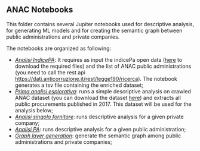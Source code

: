 
## ANAC Notebooks
This folder contains several Jupiter notebooks used for descriptive analysis, for generating ML models and for creating the semantic graph between public administrations and private companies.

The notebooks are organized as following:
- *[Analisi IndicePA](https://github.com/fabiana001/anacAnalysis/blob/master/notebooks/1_Analisi%20IndicePA.ipynb)*: It requires as input the indicePa open data ([here](http://www.indicepa.gov.it/documentale/n-opendata.php) to download the required files) and the list of ANAC public administrations (you need to call the rest api https://dati.anticorruzione.it/rest/legge190/ricerca). The notebook generates a tsv file containing the enriched dataset;
- *[Prima analisi esplorativa](https://github.com/fabiana001/anacAnalysis/blob/master/notebooks/2_Pima%20Analisi%20esplorativa%20ANAC.ipynb)*: runs a simple descriptive analysis on crawled ANAC dataset (you can download the dataset [here](https://cs2.cloudspc.it:8079/swift/v1/ANAC_dataset)) and extracts all public procurements published in 2017. This dataset will be used for the analysis below;
- *[Analisi singolo fornitore](https://github.com/fabiana001/anacAnalysis/blob/master/notebooks/3_Analisi_singolo_fornitore.ipynb)*: runs descriptive analysis for a given private company;
- *[Analisi PA](https://github.com/fabiana001/anacAnalysis/blob/master/notebooks/4_Analisi_PA.ipynb)*: runs descriptive analysis for a given public administration;
- *[Graph layer generation](https://github.com/fabiana001/anacAnalysis/blob/master/notebooks/6_Graph_layer_generation.ipynb)*: generate the semantic graph among public administrations and private companies;     
